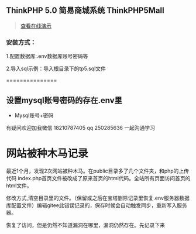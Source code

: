 

## ThinkPHP 5.0 简易商城系统 ThinkPHP5Mall

> [查看在线演示](http://open.gaoxueya.com)  


### 安装方式：

1.配置数据库:.env数据库账号密码等

2.导入sql示例：导入根目录下的tp5.sql文件

===============

## 设置mysql账号密码的存在.env里
+ Mysql账号+密码 

 
有疑问欢迎加我微信 18210787405  qq 250285636  一起沟通学习

#  网站被种木马记录

最近1个月，发现2次网站被种木马。在public目录多了几个文件夹，和php的上传代码
index.php首页文件被改成了原来首页的html代码。全站所有页面访问首页的html文件。

修改方式,清空目录里的文件。（保留或之后在宝塔删除记录里恢复.env服务器数据库配置文件）编辑gitee此错误记录的，保存时候会自动触发同步，重新写入服务器。

恢复了访问，但是仍然不知道漏洞在哪里，漏洞仍然存在。先记录下来
 
  